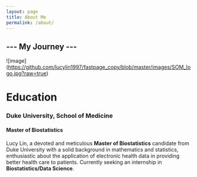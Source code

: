 ```yaml
---
layout: page
title: About Me
permalink: /about/
---
```

##                                                               --- My Journey ---

![image]
(https://github.com/lucylin1997/fastpage_copy/blob/master/images/SOM_logo.jpg?raw=true)
# Education 
### Duke University, School of Medicine
#### Master of Biostatistics
Lucy Lin, a devoted and meticulous **Master of Biostatistics** candidate from Duke University with a solid background in mathematics and statistics, enthusiastic about the application of electronic health data in providing better health care to patients. Currently seeking an internship in **Biostatistics/Data Science**. 






